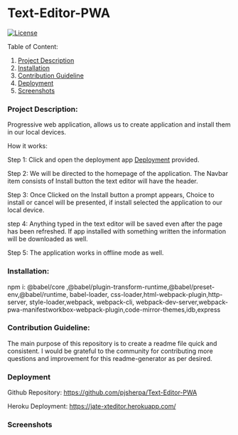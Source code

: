 # Text-Editor-PWA 
[![License](https://img.shields.io/badge/license-mit-blue.svg)
      ](https://opensource.org/licenses/mit)
  
  Table of Content:
  1. [Project Description](#Project-Description)
  2. [Installation](#Installation)
  3. [Contribution Guideline](#Contribution-Guideline)
  4. [Deployment](#Deployment)
  5. [Screenshots](#Screenshots)

### Project Description:

Progressive web application, allows us to create application and install them in our local devices.

How it works:

Step 1: Click and open the deployment app [Deployment](#Deployment) provided.

Step 2: We will be directed to the homepage of the application. The Navbar item consists of Install button the text editor will have the header.

Step 3: Once Clicked on the Install button a prompt appears, Choice to install or cancel will be presented, if install selected the application to our local device. 

step 4: Anything typed in the text editor will be saved even after the page has been refreshed. If app installed with something written the information will be downloaded as well.

Step 5: The application works in offline mode as well.


### Installation:
npm i: @babel/core ,@babel/plugin-transform-runtime,@babel/preset-env,@babel/runtime, babel-loader, css-loader,html-webpack-plugin,http-server, style-loader,webpack, webpack-cli, webpack-dev-server,webpack-pwa-manifestworkbox-webpack-plugin,code-mirror-themes,idb,express

### Contribution Guideline:

The main purpose of this repository is to create a readme file quick and consistent. I would be grateful to the community for contributing more questions and improvement for this readme-generator as per desired.

### Deployment

Github Repository:
https://github.com/pjsherpa/Text-Editor-PWA

Heroku Deployment:
https://jate-xteditor.herokuapp.com/

### Screenshots
